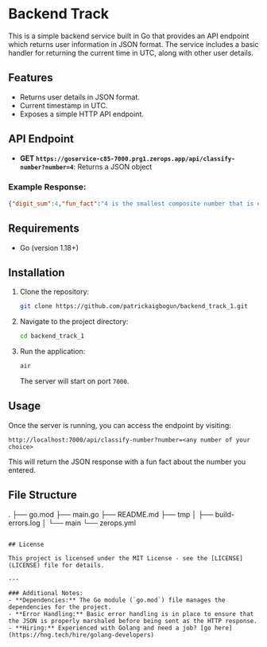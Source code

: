 # Backend Track

This is a simple backend service built in Go that provides an API endpoint which returns user information in JSON format. The service includes a basic handler for returning the current time in UTC, along with other user details.

## Features

- Returns user details in JSON format.
- Current timestamp in UTC.
- Exposes a simple HTTP API endpoint.

## API Endpoint

- **GET `https://goservice-c85-7000.prg1.zerops.app/api/classify-number?number=4`**: Returns a JSON object 


### Example Response:

```json
{"digit_sum":4,"fun_fact":"4 is the smallest composite number that is equal to the sum of its prime factors.","is_perfect":"false","is_prime":"false","number":4,"properties":["armstrong","odd"]}
```

## Requirements

- Go (version 1.18+)

## Installation

1. Clone the repository:

   ```bash
   git clone https://github.com/patrickaigbogun/backend_track_1.git
   ```

2. Navigate to the project directory:

   ```bash
   cd backend_track_1
   ```
   
3. Run the application:

   ```bash
   air
   ```

   The server will start on port `7000`.

## Usage

Once the server is running, you can access the endpoint by visiting:

```
http://localhost:7000/api/classify-number?number=<any number of your choice>
```

This will return the JSON response with a fun fact about the number you entered.

## File Structure

.
├── go.mod
├── main.go
├── README.md
├── tmp
│   ├── build-errors.log
│   └── main
└── zerops.yml
```

## License

This project is licensed under the MIT License - see the [LICENSE](LICENSE) file for details.

---

### Additional Notes:
- **Dependencies:** The Go module (`go.mod`) file manages the dependencies for the project.
- **Error Handling:** Basic error handling is in place to ensure that the JSON is properly marshaled before being sent as the HTTP response.
- **Hiring:** Experienced with Golang and need a job? [go here](https://hng.tech/hire/golang-developers)

